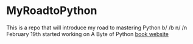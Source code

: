 # MyRoadtoPython
This is a repo that will introduce my road to mastering Python b/ /b n/ /n
February 19th started working on A Byte of Python [book website](https://python.swaroopch.com/) 

